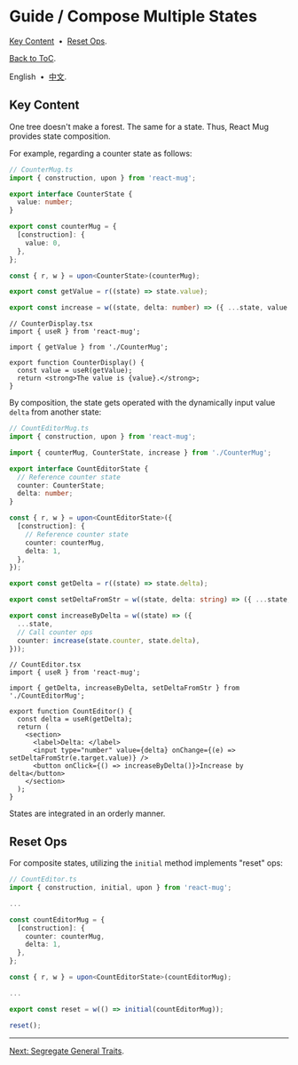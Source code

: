 # Guide / Compose Multiple States

[Key Content](#c493410) &nbsp;•&nbsp; [Reset Ops](#1116cd0).

[Back to ToC](./README.en.md).

English &nbsp;•&nbsp; [中文](./7f95611.md).

## <span id="c493410"></span>Key Content

One tree doesn't make a forest. The same for a state. Thus, React Mug provides state composition.

For example, regarding a counter state as follows:

```ts
// CounterMug.ts
import { construction, upon } from 'react-mug';

export interface CounterState {
  value: number;
}

export const counterMug = {
  [construction]: {
    value: 0,
  },
};

const { r, w } = upon<CounterState>(counterMug);

export const getValue = r((state) => state.value);

export const increase = w((state, delta: number) => ({ ...state, value: state.value + delta }));
```

```tsx
// CounterDisplay.tsx
import { useR } from 'react-mug';

import { getValue } from './CounterMug';

export function CounterDisplay() {
  const value = useR(getValue);
  return <strong>The value is {value}.</strong>;
}
```

By composition, the state gets operated with the dynamically input value `delta` from another state:

```ts
// CountEditorMug.ts
import { construction, upon } from 'react-mug';

import { counterMug, CounterState, increase } from './CounterMug';

export interface CountEditorState {
  // Reference counter state
  counter: CounterState;
  delta: number;
}

const { r, w } = upon<CountEditorState>({
  [construction]: {
    // Reference counter state
    counter: counterMug,
    delta: 1,
  },
});

export const getDelta = r((state) => state.delta);

export const setDeltaFromStr = w((state, delta: string) => ({ ...state, delta: parseInt(delta) }));

export const increaseByDelta = w((state) => ({
  ...state,
  // Call counter ops
  counter: increase(state.counter, state.delta),
}));
```

```tsx
// CountEditor.tsx
import { useR } from 'react-mug';

import { getDelta, increaseByDelta, setDeltaFromStr } from './CountEditorMug';

export function CountEditor() {
  const delta = useR(getDelta);
  return (
    <section>
      <label>Delta: </label>
      <input type="number" value={delta} onChange={(e) => setDeltaFromStr(e.target.value)} />
      <button onClick={() => increaseByDelta()}>Increase by delta</button>
    </section>
  );
}
```

States are integrated in an orderly manner.

## <span id="1116cd0"></span>Reset Ops

For composite states, utilizing the `initial` method implements "reset" ops:

```ts
// CountEditor.ts
import { construction, initial, upon } from 'react-mug';

...

const countEditorMug = {
  [construction]: {
    counter: counterMug,
    delta: 1,
  },
};

const { r, w } = upon<CountEditorState>(countEditorMug);

...

export const reset = w(() => initial(countEditorMug));
```

```ts
reset();
```

---

[Next: Segregate General Traits](./eb8ec2b.en.md).
